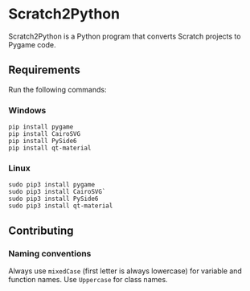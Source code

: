 # Scratch2Python
Scratch2Python is a Python program that converts Scratch projects to Pygame code.
## Requirements
Run the following commands:
### Windows
    pip install pygame
    pip install CairoSVG
    pip install PySide6
    pip install qt-material
### Linux
    sudo pip3 install pygame
    sudo pip3 install CairoSVG`
    sudo pip3 install PySide6
    sudo pip3 install qt-material

## Contributing
### Naming conventions
Always use `mixedCase` (first letter is always lowercase) for variable and function names.
Use `Uppercase` for class names.